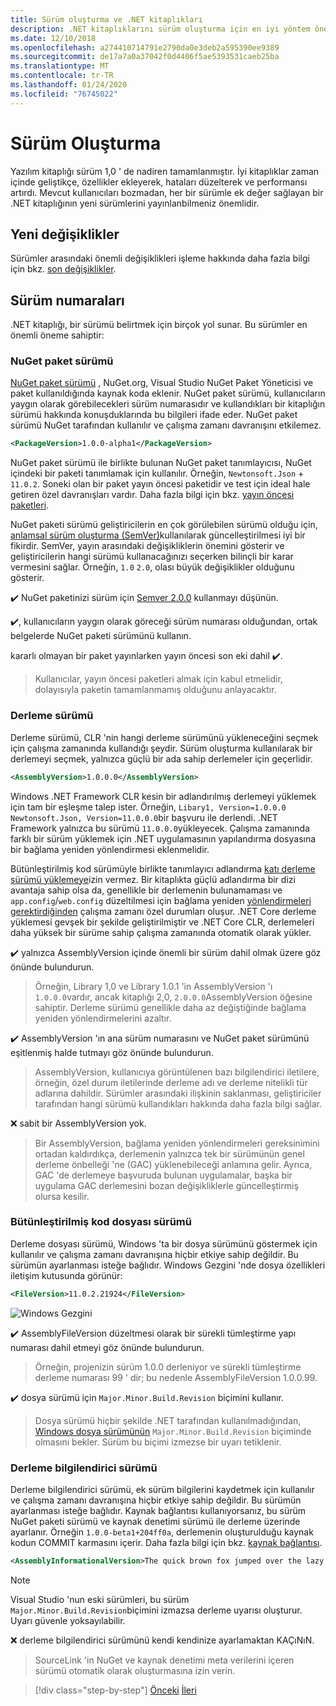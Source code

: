 ```yaml
---
title: Sürüm oluşturma ve .NET kitaplıkları
description: .NET kitaplıklarını sürüm oluşturma için en iyi yöntem önerileri.
ms.date: 12/10/2018
ms.openlocfilehash: a274410714791e2790da0e3deb2a595390ee9389
ms.sourcegitcommit: de17a7a0a37042f0d4406f5ae5393531caeb25ba
ms.translationtype: MT
ms.contentlocale: tr-TR
ms.lasthandoff: 01/24/2020
ms.locfileid: "76745022"
---
```

# <a name="versioning"></a>Sürüm Oluşturma

Yazılım kitaplığı sürüm 1,0 ' de nadiren tamamlanmıştır. İyi kitaplıklar zaman içinde geliştikçe, özellikler ekleyerek, hataları düzelterek ve performansı artırdı. Mevcut kullanıcıları bozmadan, her bir sürümle ek değer sağlayan bir .NET kitaplığının yeni sürümlerini yayınlanbilmeniz önemlidir.

## <a name="breaking-changes"></a>Yeni değişiklikler

Sürümler arasındaki önemli değişiklikleri işleme hakkında daha fazla bilgi için bkz. [son değişiklikler](./breaking-changes.md).

## <a name="version-numbers"></a>Sürüm numaraları

.NET kitaplığı, bir sürümü belirtmek için birçok yol sunar. Bu sürümler en önemli öneme sahiptir:

### <a name="nuget-package-version"></a>NuGet paket sürümü

[NuGet paket sürümü](/nuget/reference/package-versioning) , NuGet.org, Visual Studio NuGet Paket Yöneticisi ve paket kullanıldığında kaynak koda eklenir. NuGet paket sürümü, kullanıcıların yaygın olarak görebilecekleri sürüm numarasıdır ve kullandıkları bir kitaplığın sürümü hakkında konuşduklarında bu bilgileri ifade eder. NuGet paket sürümü NuGet tarafından kullanılır ve çalışma zamanı davranışını etkilemez.

```xml
<PackageVersion>1.0.0-alpha1</PackageVersion>
```

NuGet paket sürümü ile birlikte bulunan NuGet paket tanımlayıcısı, NuGet içindeki bir paketi tanımlamak için kullanılır. Örneğin, `Newtonsoft.Json` + `11.0.2`. Soneki olan bir paket yayın öncesi paketidir ve test için ideal hale getiren özel davranışları vardır. Daha fazla bilgi için bkz. [yayın öncesi paketleri](./nuget.md#pre-release-packages).

NuGet paketi sürümü geliştiricilerin en çok görülebilen sürümü olduğu için, [anlamsal sürüm oluşturma (SemVer)](https://semver.org/)kullanılarak güncelleştirilmesi iyi bir fikirdir. SemVer, yayın arasındaki değişikliklerin önemini gösterir ve geliştiricilerin hangi sürümü kullanacağınızı seçerken bilinçli bir karar vermesini sağlar. Örneğin, `1.0` `2.0`, olası büyük değişiklikler olduğunu gösterir.

✔️ NuGet paketinizi sürüm için [Semver 2.0.0](https://semver.org/) kullanmayı düşünün.

✔️, kullanıcıların yaygın olarak göreceği sürüm numarası olduğundan, ortak belgelerde NuGet paketi sürümünü kullanın.

kararlı olmayan bir paket yayınlarken yayın öncesi son eki dahil ✔️.

> Kullanıcılar, yayın öncesi paketleri almak için kabul etmelidir, dolayısıyla paketin tamamlanmamış olduğunu anlayacaktır.

### <a name="assembly-version"></a>Derleme sürümü

Derleme sürümü, CLR 'nin hangi derleme sürümünü yükleneceğini seçmek için çalışma zamanında kullandığı şeydir. Sürüm oluşturma kullanılarak bir derlemeyi seçmek, yalnızca güçlü bir ada sahip derlemeler için geçerlidir.

```xml
<AssemblyVersion>1.0.0.0</AssemblyVersion>
```

Windows .NET Framework CLR kesin bir adlandırılmış derlemeyi yüklemek için tam bir eşleşme talep ister. Örneğin, `Libary1, Version=1.0.0.0` `Newtonsoft.Json, Version=11.0.0.0`bir başvuru ile derlendi. .NET Framework yalnızca bu sürümü `11.0.0.0`yükleyecek. Çalışma zamanında farklı bir sürüm yüklemek için .NET uygulamasının yapılandırma dosyasına bir bağlama yeniden yönlendirmesi eklenmelidir.

Bütünleştirilmiş kod sürümüyle birlikte tanımlayıcı adlandırma [katı derleme sürümü yüklemeye](../assembly/versioning.md)izin vermez. Bir kitaplıkta güçlü adlandırma bir dizi avantaja sahip olsa da, genellikle bir derlemenin bulunamaması ve `app.config`/`web.config` düzeltilmesi için bağlama yeniden [yönlendirmeleri gerektirdiğinden](../../framework/configure-apps/redirect-assembly-versions.md) çalışma zamanı özel durumları oluşur. .NET Core derleme yüklemesi gevşek bir şekilde geliştirilmiştir ve .NET Core CLR, derlemeleri daha yüksek bir sürüme sahip çalışma zamanında otomatik olarak yükler.

✔️ yalnızca AssemblyVersion içinde önemli bir sürüm dahil olmak üzere göz önünde bulundurun.

> Örneğin, Library 1,0 ve Library 1.0.1 'in AssemblyVersion 'ı `1.0.0.0`vardır, ancak kitaplığı 2,0, `2.0.0.0`AssemblyVersion öğesine sahiptir. Derleme sürümü genellikle daha az değiştiğinde bağlama yeniden yönlendirmelerini azaltır.

✔️ AssemblyVersion 'ın ana sürüm numarasını ve NuGet paket sürümünü eşitlenmiş halde tutmayı göz önünde bulundurun.

> AssemblyVersion, kullanıcıya görüntülenen bazı bilgilendirici iletilere, örneğin, özel durum iletilerinde derleme adı ve derleme nitelikli tür adlarına dahildir. Sürümler arasındaki ilişkinin saklanması, geliştiriciler tarafından hangi sürümü kullandıkları hakkında daha fazla bilgi sağlar.

❌ sabit bir AssemblyVersion yok.

> Bir AssemblyVersion, bağlama yeniden yönlendirmeleri gereksinimini ortadan kaldırdıkça, derlemenin yalnızca tek bir sürümünün genel derleme önbelleği 'ne (GAC) yüklenebileceği anlamına gelir. Ayrıca, GAC 'de derlemeye başvuruda bulunan uygulamalar, başka bir uygulama GAC derlemesini bozan değişikliklerle güncelleştirmiş olursa kesilir.

### <a name="assembly-file-version"></a>Bütünleştirilmiş kod dosyası sürümü

Derleme dosyası sürümü, Windows 'ta bir dosya sürümünü göstermek için kullanılır ve çalışma zamanı davranışına hiçbir etkiye sahip değildir. Bu sürümün ayarlanması isteğe bağlıdır. Windows Gezgini 'nde dosya özellikleri iletişim kutusunda görünür:

```xml
<FileVersion>11.0.2.21924</FileVersion>
```

![Windows Gezgini](./media/versioning/win-properties.png "Windows Gezgini")

✔️ AssemblyFileVersion düzeltmesi olarak bir sürekli tümleştirme yapı numarası dahil etmeyi göz önünde bulundurun.

> Örneğin, projenizin sürüm 1.0.0 derleniyor ve sürekli tümleştirme derleme numarası 99 ' dir; bu nedenle AssemblyFileVersion 1.0.0.99.

✔️ dosya sürümü için `Major.Minor.Build.Revision` biçimini kullanır.

> Dosya sürümü hiçbir şekilde .NET tarafından kullanılmadığından, [Windows dosya sürümünün](/windows/desktop/menurc/versioninfo-resource) `Major.Minor.Build.Revision` biçiminde olmasını bekler. Sürüm bu biçimi izmezse bir uyarı tetiklenir.

### <a name="assembly-informational-version"></a>Derleme bilgilendirici sürümü

Derleme bilgilendirici sürümü, ek sürüm bilgilerini kaydetmek için kullanılır ve çalışma zamanı davranışına hiçbir etkiye sahip değildir. Bu sürümün ayarlanması isteğe bağlıdır. Kaynak bağlantısı kullanıyorsanız, bu sürüm NuGet paketi sürümü ve kaynak denetimi sürümü ile derleme üzerinde ayarlanır. Örneğin `1.0.0-beta1+204ff0a`, derlemenin oluşturulduğu kaynak kodun COMMIT karmasını içerir. Daha fazla bilgi için bkz. [kaynak bağlantısı](./sourcelink.md).

```xml
<AssemblyInformationalVersion>The quick brown fox jumped over the lazy dog.</AssemblyInformationalVersion>
```

> [!NOTE]
> Visual Studio 'nun eski sürümleri, bu sürüm `Major.Minor.Build.Revision`biçimini izmazsa derleme uyarısı oluşturur. Uyarı güvenle yoksayılabilir.

❌ derleme bilgilendirici sürümünü kendi kendinize ayarlamaktan KAÇıNıN.

> SourceLink 'in NuGet ve kaynak denetimi meta verilerini içeren sürümü otomatik olarak oluşturmasına izin verin.

>[!div class="step-by-step"]
>[Önceki](publish-nuget-package.md)
>[İleri](breaking-changes.md)
